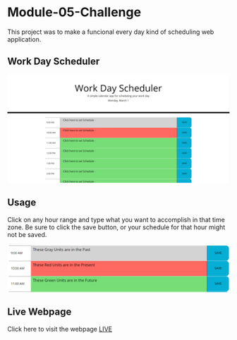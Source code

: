 # Module-05-Challenge

This project was to make a funcional every day kind of scheduling web application.

## Work Day Scheduler

![alt text](work-day-scheduler-homepage.png)

## Usage

Click on any hour range and type what you want to accomplish in that time zone. Be sure to click the save button, or your schedule for that hour might not be saved.

![alt text](unit-functionality.png)

## Live Webpage

Click here to visit the webpage [LIVE](https://robertmcshinsky.github.io/Module-05-Challenge/)
